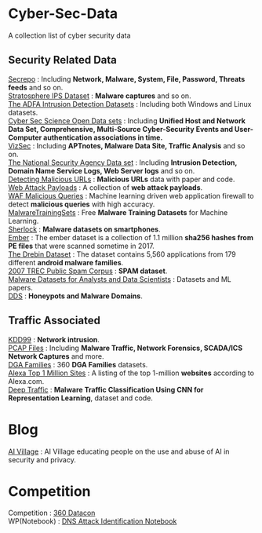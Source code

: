 # Cyber-Sec-Data
A collection list of cyber security data
## Security Related Data  
[Secrepo](http://www.secrepo.com/#about) : Including **Network, Malware, System, File, Password, Threats feeds** and so on.   
[Stratosphere IPS Dataset](https://www.stratosphereips.org/category/dataset.html) : **Malware captures** and so on.  
[The ADFA Intrusion Detection Datasets](https://www.unsw.adfa.edu.au/unsw-canberra-cyber/cybersecurity/ADFA-IDS-Datasets/) : Including both Windows and Linux datasets.   
[Cyber Sec Science Open Data sets](https://csr.lanl.gov/data/) : Including **Unified Host and Network Data Set, Comprehensive, Multi-Source Cyber-Security Events and User-Computer authentication associations in time.**  
[VizSec](https://vizsec.org/data/) : Including **APTnotes, Malware Data Site, Traffic Analysis** and so on.  
[The National Security Agency Data set](https://westpoint.edu/centers-and-research/cyber-research-center/data-sets) : Including **Intrusion Detection, Domain Name Service Logs, Web Server logs** and so on.  
[Detecting Malicious URLs](http://www.sysnet.ucsd.edu/projects/url/) : **Malicious URLs** data with paper and code.  
[Web Attack Payloads](https://github.com/foospidy/payloads) : A collection of **web attack payloads**.  
[WAF Malicious Queries](https://github.com/faizann24/Fwaf-Machine-Learning-driven-Web-Application-Firewall) : Machine learning driven web application firewall to detect **malicious queries** with high accuracy.    
[MalwareTrainingSets](https://github.com/marcoramilli/MalwareTrainingSets) : Free **Malware Training Datasets** for Machine Learning.  
[Sherlock](http://bigdata.ise.bgu.ac.il/sherlock/index.html#/) : **Malware datasets on smartphones**.   
[Ember](https://github.com/endgameinc/ember) : The ember dataset is a collection of 1.1 million **sha256 hashes from PE files** that were scanned sometime in 2017.  
[The Drebin Dataset](https://www.sec.cs.tu-bs.de/~danarp/drebin/) : The dataset contains 5,560 applications from 179 different **android malware families**.   
[2007 TREC Public Spam Corpus](https://plg.uwaterloo.ca/~gvcormac/treccorpus07/) : **SPAM dataset**.  
[Malware Datasets for Analysts and Data Scientists](https://www.peerlyst.com/posts/malware-datasets-for-analysts-and-data-scientists-chiheb-chebbi) : Datasets and ML papers.  
[DDS](https://datadrivensecurity.info/blog/pages/dds-dataset-collection.html) : **Honeypots and Malware Domains**. 
## Traffic Associated  
[KDD99](http://kdd.ics.uci.edu/databases/kddcup99/kddcup99.html) : **Network intrusion**.  
[PCAP Files](https://www.netresec.com/?page=PcapFiles) : Including **Malware Traffic, Network Forensics, SCADA/ICS Network Captures** and more.  
[DGA Families](https://data.netlab.360.com/dga/) : 360 **DGA Families** datasets.  
[Alexa Top 1 Million Sites](https://www.kaggle.com/cheedcheed/top1m) : A listing of the top 1-million **websites** according to Alexa.com.   
[Deep Traffic](https://github.com/echowei/DeepTraffic) : **Malware Traffic Classification Using CNN for Representation Learning**, dataset and code.   
# Blog 
[AI Village](https://aivillage.org/blog) : AI Village educating people on the use and abuse of AI in security and privacy.   
# Competition
Competition : [360 Datacon](http://butian.360.net/Active/dataconDetail.html#gj)  
WP(Notebook) : [DNS Attack Identification Notebook](http://momomoxiaoxi.com/%E6%95%B0%E6%8D%AE%E5%88%86%E6%9E%90/2019/04/24/datacondns1/) 

